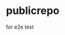 # publicrepo
for e2e test


























































































































































































































































































































































































































































































































































































































































































































































































































































































































































































































































































